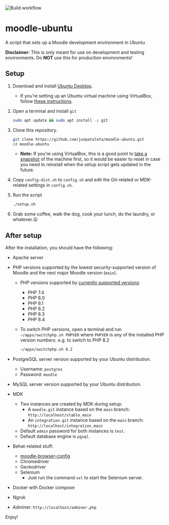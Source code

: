 ![Build workflow](https://github.com/junpataleta/moodle-ubuntu/actions/workflows/ci.yml/badge.svg)

# moodle-ubuntu

A script that sets up a Moodle development environment in Ubuntu

**Disclaimer:** This is only meant for use on development and testing environments. Do **NOT** use this for production environments!

## Setup

1. Download and install [Ubuntu Desktop](https://ubuntu.com/download/desktop).

    - If you're setting up an Ubuntu virtual machine using VirtualBox, follow [these instructions](https://ubuntu.com/tutorials/how-to-run-ubuntu-desktop-on-a-virtual-machine-using-virtualbox#1-overview).

2. Open a terminal and install `git`

    ```bash
    sudo apt update && sudo apt install -y git
    ```

3. Clone this repository.

    ```bash
    git clone https://github.com/junpataleta/moodle-ubuntu.git
    cd moodle-ubuntu
    ```

    - **Note:** If you're using VirtualBox, this is a good point to [take a snapshot](https://docs.oracle.com/en/virtualization/virtualbox/6.0/user/snapshots.html) of the machine first, so it would be easier to reset in case you need to reinstall when the setup script gets updated in the future.

4. Copy `config-dist.sh` to `config.sh` and edit the Git-related or MDK-related settings in `config.sh`. 

5. Run the script

    ```bash
    ./setup.sh
    ```

6. Grab some coffee, walk the dog, cook your lunch, do the laundry, or whatever.😛

## After setup

After the installation, you should have the following:

- Apache server
- PHP versions supported by the lowest security-supported version of Moodle and the next major Moodle version (`main`).
  - PHP versions supported by [currently supported versions](https://moodledev.io/general/releases):
    - PHP 7.4
    - PHP 8.0
    - PHP 8.1
    - PHP 8.2
    - PHP 8.3
    - PHP 8.4
  - To switch PHP versions, open a terminal and run `~/apps/switchphp.sh PHPVER` where `PHPVER` is any of the installed PHP version numbers. e.g. to switch to PHP 8.2

    ```bash
    ~/apps/switchphp.sh 8.2
    ```

- PostgreSQL server version supported by your Ubuntu distribution.
  - Username: `postgres`
  - Password: `moodle`
- MySQL server version supported by your Ubuntu distribution.
- MDK
  - Two instances are created by MDK during setup:
    - A `moodle.git` instance based on the `main` branch: `http://localhost/stable_main`
    - An `integration.git` instance based on the `main` branch: `http://localhost/integration_main`
  - Default `admin` password for both instances is `test`.
  - Default database engine is `pgsql`.
- Behat-related stuff:
  - [moodle-browser-config](https://github.com/andrewnicols/moodle-browser-config)
  - Chromedriver
  - Geckodriver
  - Selenium
    - Just run the command `sel` to start the Selenium server.
- Docker with Docker compose
- Ngrok
- Adminer: `http://localhost/adminer.php`

Enjoy!
